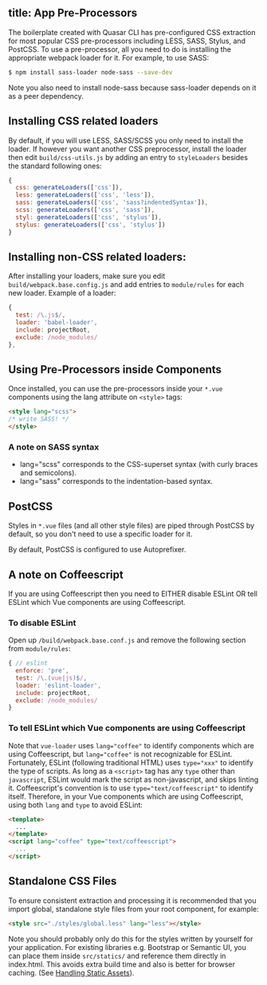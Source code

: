 title: App Pre-Processors
---
The boilerplate created with Quasar CLI has pre-configured CSS extraction for most popular CSS pre-processors including LESS, SASS, Stylus, and PostCSS. To use a pre-processor, all you need to do is installing the appropriate webpack loader for it. For example, to use SASS:

``` bash
$ npm install sass-loader node-sass --save-dev
```
Note you also need to install node-sass because sass-loader depends on it as a peer dependency.

## Installing CSS related loaders
By default, if you will use LESS, SASS/SCSS you only need to install the loader. If however you want another CSS preprocessor, install the loader then edit `build/css-utils.js` by adding an entry to `styleLoaders` besides the standard following ones:
``` js
{
  css: generateLoaders(['css']),
  less: generateLoaders(['css', 'less']),
  sass: generateLoaders(['css', 'sass?indentedSyntax']),
  scss: generateLoaders(['css', 'sass']),
  styl: generateLoaders(['css', 'stylus']),
  stylus: generateLoaders(['css', 'stylus'])
}
```

## Installing non-CSS related loaders:

After installing your loaders, make sure you edit `build/webpack.base.config.js` and add entries to `module/rules` for each new loader. Example of a loader:

``` js
{
  test: /\.js$/,
  loader: 'babel-loader',
  include: projectRoot,
  exclude: /node_modules/
},
```

## Using Pre-Processors inside Components

Once installed, you can use the pre-processors inside your `*.vue` components using the lang attribute on `<style>` tags:

``` html
<style lang="scss">
/* write SASS! */
</style>
```

### A note on SASS syntax

* lang="scss" corresponds to the CSS-superset syntax (with curly braces and semicolons).
* lang="sass" corresponds to the indentation-based syntax.

## PostCSS

Styles in `*.vue` files (and all other style files) are piped through PostCSS by default, so you don't need to use a specific loader for it.

By default, PostCSS is configured to use Autoprefixer.

## A note on Coffeescript
If you are using Coffeescript then you need to EITHER disable ESLint OR tell ESLint which Vue components are using Coffeescript. 

### To disable ESLint

Open up `/build/webpack.base.conf.js` and remove the following section from `module/rules`:

``` js
{ // eslint
  enforce: 'pre',
  test: /\.(vue|js)$/,
  loader: 'eslint-loader',
  include: projectRoot,
  exclude: /node_modules/
}
```

### To tell ESLint which Vue components are using Coffeescript

Note that `vue-loader` uses `lang="coffee"` to identify components which are using Coffeescript, but `lang="coffee"` is not recognizable for ESLint. Fortunately, ESLint (following traditional HTML) uses `type="xxx"` to identify the type of scripts. As long as a `<script>` tag has any `type` other than `javascript`, ESLint would mark the script as non-javascript, and skips linting it. Coffeescript's convention is to use `type="text/coffeescript"` to identify itself. Therefore, in your Vue components which are using Coffeescript, using both `lang` and `type` to avoid ESLint:

```html
<template>
  ...
</template>
<script lang="coffee" type="text/coffeescript">
  ...
</script>
```

## Standalone CSS Files

To ensure consistent extraction and processing it is recommended that you import global, standalone style files from your root component, for example:

``` html
<style src="./styles/global.less" lang="less"></style>
```

Note you should probably only do this for the styles written by yourself for your application. For existing libraries e.g. Bootstrap or Semantic UI, you can place them inside `src/statics/` and reference them directly in index.html. This avoids extra build time and also is better for browser caching. (See [Handling Static Assets](/guide/app-handling-static-assets.html)).
